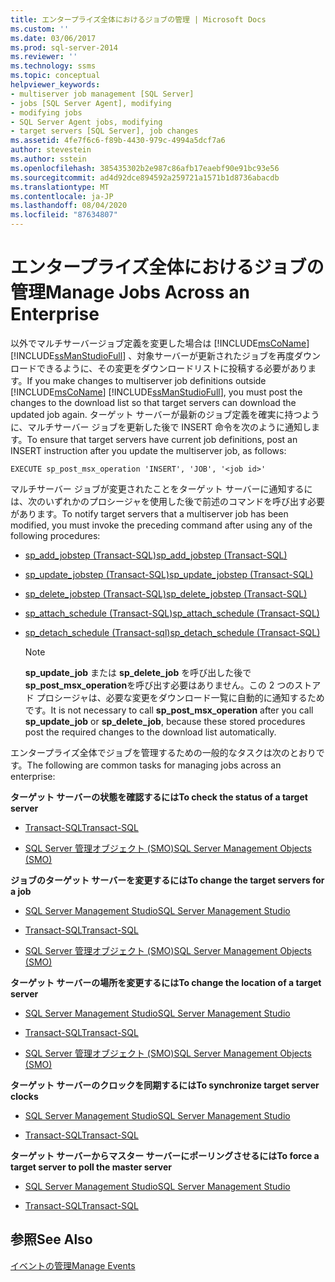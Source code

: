 ```yaml
---
title: エンタープライズ全体におけるジョブの管理 | Microsoft Docs
ms.custom: ''
ms.date: 03/06/2017
ms.prod: sql-server-2014
ms.reviewer: ''
ms.technology: ssms
ms.topic: conceptual
helpviewer_keywords:
- multiserver job management [SQL Server]
- jobs [SQL Server Agent], modifying
- modifying jobs
- SQL Server Agent jobs, modifying
- target servers [SQL Server], job changes
ms.assetid: 4fe7f6c6-f89b-4430-979c-4994a5dcf7a6
author: stevestein
ms.author: sstein
ms.openlocfilehash: 385435302b2e987c86afb17eaebf90e91bc93e56
ms.sourcegitcommit: ad4d92dce894592a259721a1571b1d8736abacdb
ms.translationtype: MT
ms.contentlocale: ja-JP
ms.lasthandoff: 08/04/2020
ms.locfileid: "87634807"
---
```

# <a name="manage-jobs-across-an-enterprise"></a><span data-ttu-id="ecb33-102">エンタープライズ全体におけるジョブの管理</span><span class="sxs-lookup"><span data-stu-id="ecb33-102">Manage Jobs Across an Enterprise</span></span>
  <span data-ttu-id="ecb33-103">以外でマルチサーバージョブ定義を変更した場合は [!INCLUDE[msCoName](../../includes/msconame-md.md)] [!INCLUDE[ssManStudioFull](../../includes/ssmanstudiofull-md.md)] 、対象サーバーが更新されたジョブを再度ダウンロードできるように、その変更をダウンロードリストに投稿する必要があります。</span><span class="sxs-lookup"><span data-stu-id="ecb33-103">If you make changes to multiserver job definitions outside [!INCLUDE[msCoName](../../includes/msconame-md.md)] [!INCLUDE[ssManStudioFull](../../includes/ssmanstudiofull-md.md)], you must post the changes to the download list so that target servers can download the updated job again.</span></span> <span data-ttu-id="ecb33-104">ターゲット サーバーが最新のジョブ定義を確実に持つように、マルチサーバー ジョブを更新した後で INSERT 命令を次のように通知します。</span><span class="sxs-lookup"><span data-stu-id="ecb33-104">To ensure that target servers have current job definitions, post an INSERT instruction after you update the multiserver job, as follows:</span></span>  
  
```  
EXECUTE sp_post_msx_operation 'INSERT', 'JOB', '<job id>'  
```  
  
 <span data-ttu-id="ecb33-105">マルチサーバー ジョブが変更されたことをターゲット サーバーに通知するには、次のいずれかのプロシージャを使用した後で前述のコマンドを呼び出す必要があります。</span><span class="sxs-lookup"><span data-stu-id="ecb33-105">To notify target servers that a multiserver job has been modified, you must invoke the preceding command after using any of the following procedures:</span></span>  
  
-   [<span data-ttu-id="ecb33-106">sp_add_jobstep (Transact-SQL)</span><span class="sxs-lookup"><span data-stu-id="ecb33-106">sp_add_jobstep (Transact-SQL)</span></span>](/sql/relational-databases/system-stored-procedures/sp-add-jobstep-transact-sql)  
  
-   [<span data-ttu-id="ecb33-107">sp_update_jobstep (Transact-SQL)</span><span class="sxs-lookup"><span data-stu-id="ecb33-107">sp_update_jobstep (Transact-SQL)</span></span>](/sql/relational-databases/system-stored-procedures/sp-update-jobstep-transact-sql)  
  
-   [<span data-ttu-id="ecb33-108">sp_delete_jobstep (Transact-SQL)</span><span class="sxs-lookup"><span data-stu-id="ecb33-108">sp_delete_jobstep (Transact-SQL)</span></span>](/sql/relational-databases/system-stored-procedures/sp-delete-jobstep-transact-sql)  
  
-   [<span data-ttu-id="ecb33-109">sp_attach_schedule &#40;Transact-SQL&#41;</span><span class="sxs-lookup"><span data-stu-id="ecb33-109">sp_attach_schedule &#40;Transact-SQL&#41;</span></span>](/sql/relational-databases/system-stored-procedures/sp-attach-schedule-transact-sql)  
  
-   [<span data-ttu-id="ecb33-110">sp_detach_schedule &#40;Transact-sql&#41;</span><span class="sxs-lookup"><span data-stu-id="ecb33-110">sp_detach_schedule &#40;Transact-SQL&#41;</span></span>](/sql/relational-databases/system-stored-procedures/sp-detach-schedule-transact-sql)  
  
    > [!NOTE]  
    >  <span data-ttu-id="ecb33-111">**sp_update_job** または **sp_delete_job** を呼び出した後で **sp_post_msx_operation**を呼び出す必要はありません。この 2 つのストアド プロシージャは、必要な変更をダウンロード一覧に自動的に通知するためです。</span><span class="sxs-lookup"><span data-stu-id="ecb33-111">It is not necessary to call **sp_post_msx_operation** after you call **sp_update_job** or **sp_delete_job**, because these stored procedures post the required changes to the download list automatically.</span></span>  
  
 <span data-ttu-id="ecb33-112">エンタープライズ全体でジョブを管理するための一般的なタスクは次のとおりです。</span><span class="sxs-lookup"><span data-stu-id="ecb33-112">The following are common tasks for managing jobs across an enterprise:</span></span>  
  
 <span data-ttu-id="ecb33-113">**ターゲット サーバーの状態を確認するには**</span><span class="sxs-lookup"><span data-stu-id="ecb33-113">**To check the status of a target server**</span></span>  
  
-   [<span data-ttu-id="ecb33-114">Transact-SQL</span><span class="sxs-lookup"><span data-stu-id="ecb33-114">Transact-SQL</span></span>](/sql/relational-databases/system-stored-procedures/sp-help-targetserver-transact-sql)  
  
-   [<span data-ttu-id="ecb33-115">SQL Server 管理オブジェクト (SMO)</span><span class="sxs-lookup"><span data-stu-id="ecb33-115">SQL Server Management Objects (SMO)</span></span>](../../relational-databases/server-management-objects-smo/sql-server-management-objects-smo-programming-guide.md)  
  
 <span data-ttu-id="ecb33-116">**ジョブのターゲット サーバーを変更するには**</span><span class="sxs-lookup"><span data-stu-id="ecb33-116">**To change the target servers for a job**</span></span>  
  
-   [<span data-ttu-id="ecb33-117">SQL Server Management Studio</span><span class="sxs-lookup"><span data-stu-id="ecb33-117">SQL Server Management Studio</span></span>](modify-the-target-servers-for-a-job.md)  
  
-   [<span data-ttu-id="ecb33-118">Transact-SQL</span><span class="sxs-lookup"><span data-stu-id="ecb33-118">Transact-SQL</span></span>](/sql/relational-databases/system-stored-procedures/sp-add-jobserver-transact-sql)  
  
-   [<span data-ttu-id="ecb33-119">SQL Server 管理オブジェクト (SMO)</span><span class="sxs-lookup"><span data-stu-id="ecb33-119">SQL Server Management Objects (SMO)</span></span>](../../relational-databases/server-management-objects-smo/sql-server-management-objects-smo-programming-guide.md)  
  
 <span data-ttu-id="ecb33-120">**ターゲット サーバーの場所を変更するには**</span><span class="sxs-lookup"><span data-stu-id="ecb33-120">**To change the location of a target server**</span></span>  
  
-   [<span data-ttu-id="ecb33-121">SQL Server Management Studio</span><span class="sxs-lookup"><span data-stu-id="ecb33-121">SQL Server Management Studio</span></span>](../sql-server-management-studio-ssms.md)  
  
-   [<span data-ttu-id="ecb33-122">Transact-SQL</span><span class="sxs-lookup"><span data-stu-id="ecb33-122">Transact-SQL</span></span>](/sql/relational-databases/system-stored-procedures/sp-msx-enlist-transact-sql)  
  
-   [<span data-ttu-id="ecb33-123">SQL Server 管理オブジェクト (SMO)</span><span class="sxs-lookup"><span data-stu-id="ecb33-123">SQL Server Management Objects (SMO)</span></span>](../../relational-databases/server-management-objects-smo/sql-server-management-objects-smo-programming-guide.md)  
  
 <span data-ttu-id="ecb33-124">**ターゲット サーバーのクロックを同期するには**</span><span class="sxs-lookup"><span data-stu-id="ecb33-124">**To synchronize target server clocks**</span></span>  
  
-   [<span data-ttu-id="ecb33-125">SQL Server Management Studio</span><span class="sxs-lookup"><span data-stu-id="ecb33-125">SQL Server Management Studio</span></span>](synchronize-target-server-clocks-sql-server-management-studio.md)  
  
-   [<span data-ttu-id="ecb33-126">Transact-SQL</span><span class="sxs-lookup"><span data-stu-id="ecb33-126">Transact-SQL</span></span>](/sql/relational-databases/system-stored-procedures/sp-resync-targetserver-transact-sql)  
  
 <span data-ttu-id="ecb33-127">**ターゲット サーバーからマスター サーバーにポーリングさせるには**</span><span class="sxs-lookup"><span data-stu-id="ecb33-127">**To force a target server to poll the master server**</span></span>  
  
-   [<span data-ttu-id="ecb33-128">SQL Server Management Studio</span><span class="sxs-lookup"><span data-stu-id="ecb33-128">SQL Server Management Studio</span></span>](force-a-target-server-to-poll-the-master-server.md)  
  
-   [<span data-ttu-id="ecb33-129">Transact-SQL</span><span class="sxs-lookup"><span data-stu-id="ecb33-129">Transact-SQL</span></span>](/sql/relational-databases/system-stored-procedures/sp-post-msx-operation-transact-sql)  
  
## <a name="see-also"></a><span data-ttu-id="ecb33-130">参照</span><span class="sxs-lookup"><span data-stu-id="ecb33-130">See Also</span></span>  
 [<span data-ttu-id="ecb33-131">イベントの管理</span><span class="sxs-lookup"><span data-stu-id="ecb33-131">Manage Events</span></span>](manage-events.md)  
  
  
